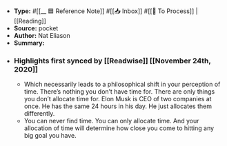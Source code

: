 - **Type:** #[[__ 🟦  Reference Note]] #[[📥 Inbox]] #[[📝 To Process]] | [[Reading]]
- **Source:**  pocket
- **Author:** Nat Eliason
- **Summary:**
- ### Highlights first synced by [[Readwise]] [[November 24th, 2020]]
    - Which necessarily leads to a philosophical shift in your perception of time. There’s nothing you don’t have time for. There are only things you don’t allocate time for. Elon Musk is CEO of two companies at once. He has the same 24 hours in his day. He just allocates them differently. 
    - You can never find time. You can only allocate time. And your allocation of time will determine how close you come to hitting any big goal you have. 
